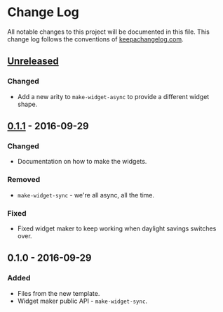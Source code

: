 # Change Log
All notable changes to this project will be documented in this file. This change log follows the conventions of [keepachangelog.com](http://keepachangelog.com/).

## [Unreleased]
### Changed
- Add a new arity to `make-widget-async` to provide a different widget shape.

## [0.1.1] - 2016-09-29
### Changed
- Documentation on how to make the widgets.

### Removed
- `make-widget-sync` - we're all async, all the time.

### Fixed
- Fixed widget maker to keep working when daylight savings switches over.

## 0.1.0 - 2016-09-29
### Added
- Files from the new template.
- Widget maker public API - `make-widget-sync`.

[Unreleased]: https://github.com/your-name/my-clojure-noob/compare/0.1.1...HEAD
[0.1.1]: https://github.com/your-name/my-clojure-noob/compare/0.1.0...0.1.1
